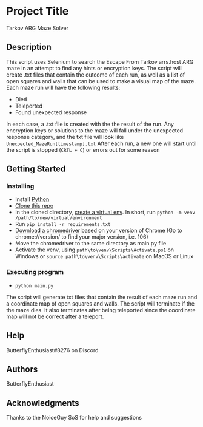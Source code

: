 # Project Title

Tarkov ARG Maze Solver

## Description
This script uses Selenium to search the Escape From Tarkov arrs.host ARG maze in an attempt to find any hints or encryption keys.
The script will create .txt files that contain the outcome of each run, as well as a list of open squares and walls that can be used to make a visual map of the maze.
Each maze run will have the following results:
- Died
- Teleported
- Found unexpected response

In each case, a .txt file is created with the the result of the run. Any encryption keys or solutions to the maze will fall under the unexpected response category, and the txt file will look like `Unexpected_MazeRun[timestamp].txt`
After each run, a new one will start until the script is stopped (`CRTL + C`) or errors out for some reason

## Getting Started
### Installing

- Install [Python](https://www.python.org/downloads/)
- [Clone this repo](https://docs.github.com/en/repositories/creating-and-managing-repositories/cloning-a-repository)
- In the cloned directory, [create a virtual env](https://docs.python.org/3/library/venv.html). In short, run `python -m venv /path/to/new/virtual/environment`
- Run `pip install -r requirements.txt`
- [Download a chromedriver](https://chromedriver.chromium.org/downloads) based on your version of Chrome (Go to chrome://version/ to find your major version, i.e. 106)
- Move the chromedriver to the same directory as main.py file
- Activate the venv, using `path\to\venv\Scripts\Activate.ps1` on Windows or `source path\to\venv\Scripts\activate` on MacOS or Linux

### Executing program

- `python main.py`

The script will generate txt files that contain the result of each maze run and a coordinate map of open squares and walls.
The script will terminate if the the maze dies. It also terminates after being teleported since the coordinate map will not be correct after a teleport.

## Help

ButterflyEnthusiast#8276 on Discord

## Authors

ButterflyEnthusiast

## Acknowledgments

Thanks to the NoiceGuy SoS for help and suggestions
